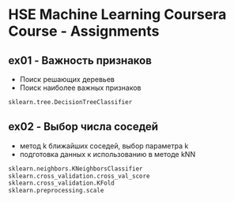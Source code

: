 # HSE Machine Learning Coursera Course - Assignments

## ex01 - Важность признаков

* Поиск решающих деревьев
* Поиск наиболее важных признаков

```python
sklearn.tree.DecisionTreeСlassifier
```

## ex02 - Выбор числа соседей

* метод k ближайших соседей, выбор параметра k
* подготовка данных к использованию в методе kNN

```python
sklearn.neighbors.KNeighborsClassifier
sklearn.cross_validation.cross_val_score
sklearn.cross_validation.KFold
sklearn.preprocessing.scale
```